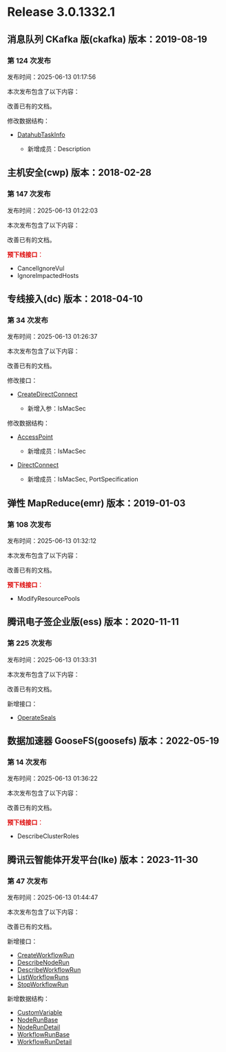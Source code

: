 # Release 3.0.1332.1

## 消息队列 CKafka 版(ckafka) 版本：2019-08-19

### 第 124 次发布

发布时间：2025-06-13 01:17:56

本次发布包含了以下内容：

改善已有的文档。

修改数据结构：

* [DatahubTaskInfo](https://cloud.tencent.com/document/api/597/40861#DatahubTaskInfo)

	* 新增成员：Description




## 主机安全(cwp) 版本：2018-02-28

### 第 147 次发布

发布时间：2025-06-13 01:22:03

本次发布包含了以下内容：

改善已有的文档。

<font color="#dd0000">**预下线接口**：</font>

* CancelIgnoreVul
* IgnoreImpactedHosts



## 专线接入(dc) 版本：2018-04-10

### 第 34 次发布

发布时间：2025-06-13 01:26:37

本次发布包含了以下内容：

改善已有的文档。

修改接口：

* [CreateDirectConnect](https://cloud.tencent.com/document/api/216/34829)

	* 新增入参：IsMacSec


修改数据结构：

* [AccessPoint](https://cloud.tencent.com/document/api/216/18418#AccessPoint)

	* 新增成员：IsMacSec

* [DirectConnect](https://cloud.tencent.com/document/api/216/18418#DirectConnect)

	* 新增成员：IsMacSec, PortSpecification




## 弹性 MapReduce(emr) 版本：2019-01-03

### 第 108 次发布

发布时间：2025-06-13 01:32:12

本次发布包含了以下内容：

改善已有的文档。

<font color="#dd0000">**预下线接口**：</font>

* ModifyResourcePools



## 腾讯电子签企业版(ess) 版本：2020-11-11

### 第 225 次发布

发布时间：2025-06-13 01:33:31

本次发布包含了以下内容：

改善已有的文档。

新增接口：

* [OperateSeals](https://cloud.tencent.com/document/api/1323/119564)



## 数据加速器 GooseFS(goosefs) 版本：2022-05-19

### 第 14 次发布

发布时间：2025-06-13 01:36:22

本次发布包含了以下内容：

改善已有的文档。

<font color="#dd0000">**预下线接口**：</font>

* DescribeClusterRoles



## 腾讯云智能体开发平台(lke) 版本：2023-11-30

### 第 47 次发布

发布时间：2025-06-13 01:44:47

本次发布包含了以下内容：

改善已有的文档。

新增接口：

* [CreateWorkflowRun](https://cloud.tencent.com/document/api/1759/119570)
* [DescribeNodeRun](https://cloud.tencent.com/document/api/1759/119569)
* [DescribeWorkflowRun](https://cloud.tencent.com/document/api/1759/119568)
* [ListWorkflowRuns](https://cloud.tencent.com/document/api/1759/119567)
* [StopWorkflowRun](https://cloud.tencent.com/document/api/1759/119566)

新增数据结构：

* [CustomVariable](https://cloud.tencent.com/document/api/1759/105104#CustomVariable)
* [NodeRunBase](https://cloud.tencent.com/document/api/1759/105104#NodeRunBase)
* [NodeRunDetail](https://cloud.tencent.com/document/api/1759/105104#NodeRunDetail)
* [WorkflowRunBase](https://cloud.tencent.com/document/api/1759/105104#WorkflowRunBase)
* [WorkflowRunDetail](https://cloud.tencent.com/document/api/1759/105104#WorkflowRunDetail)



